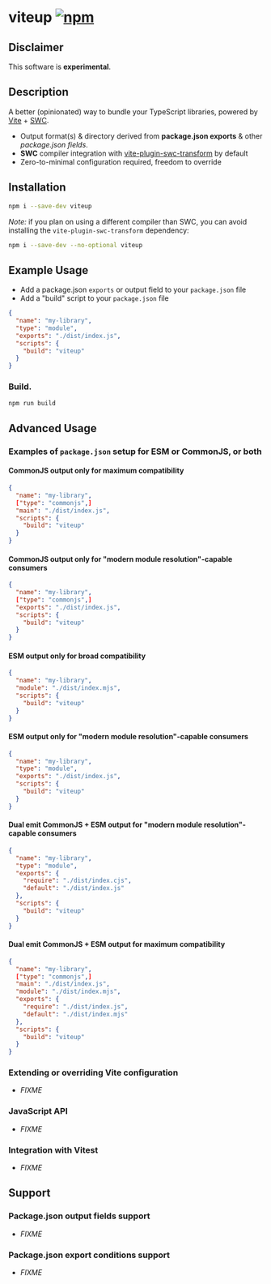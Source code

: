 # viteup [![npm](https://img.shields.io/npm/v/viteup)](https://www.npmjs.com/package/viteup)

## Disclaimer

This software is **experimental**.

## Description

A better (opinionated) way to bundle your TypeScript libraries, powered by [Vite](https://vitejs.dev) + [SWC](https://swc.rs).

- Output format(s) & directory derived from **package.json exports** & other _package.json fields_.
- **SWC** compiler integration with [vite-plugin-swc-transform](https://github.com/ziir/vite-plugin-swc-transform) by default
- Zero-to-minimal configuration required, freedom to override

## Installation

```sh
npm i --save-dev viteup
```

_Note:_ if you plan on using a different compiler than SWC, you can avoid installing the `vite-plugin-swc-transform` dependency:

```sh
npm i --save-dev --no-optional viteup
```

## Example Usage

- Add a package.json `exports` or output field to your `package.json` file
- Add a "build" script to your `package.json` file

```json
{
  "name": "my-library",
  "type": "module",
  "exports": "./dist/index.js",
  "scripts": {
    "build": "viteup"
  }
}
```

### Build.

```
npm run build
```

## Advanced Usage

### Examples of `package.json` setup for ESM or CommonJS, or both

#### CommonJS output only for maximum compatibility

```json
{
  "name": "my-library",
  ["type": "commonjs",]
  "main": "./dist/index.js",
  "scripts": {
    "build": "viteup"
  }
}
```

#### CommonJS output only for "modern module resolution"-capable consumers

```json
{
  "name": "my-library",
  ["type": "commonjs",]
  "exports": "./dist/index.js",
  "scripts": {
    "build": "viteup"
  }
}
```

#### ESM output only for broad compatibility

```json
{
  "name": "my-library",
  "module": "./dist/index.mjs",
  "scripts": {
    "build": "viteup"
  }
}
```

#### ESM output only for "modern module resolution"-capable consumers

```json
{
  "name": "my-library",
  "type": "module",
  "exports": "./dist/index.js",
  "scripts": {
    "build": "viteup"
  }
}
```

#### Dual emit CommonJS + ESM output for "modern module resolution"-capable consumers

```json
{
  "name": "my-library",
  "type": "module",
  "exports": {
    "require": "./dist/index.cjs",
    "default": "./dist/index.js"
  },
  "scripts": {
    "build": "viteup"
  }
}
```

#### Dual emit CommonJS + ESM output for maximum compatibility

```json
{
  "name": "my-library",
  ["type": "commonjs",]
  "main": "./dist/index.js",
  "module": "./dist/index.mjs",
  "exports": {
    "require": "./dist/index.js",
    "default": "./dist/index.mjs"
  },
  "scripts": {
    "build": "viteup"
  }
}
```

### Extending or overriding Vite configuration

- _FIXME_

### JavaScript API

- _FIXME_

### Integration with Vitest

- _FIXME_

## Support

### Package.json output fields support

- _FIXME_

### Package.json export conditions support

- _FIXME_
